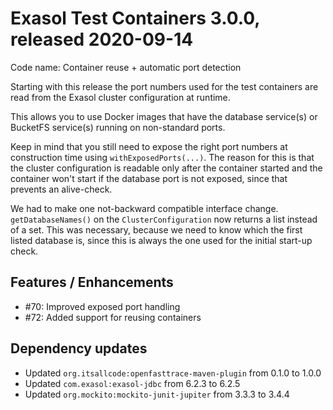 # Exasol Test Containers 3.0.0, released 2020-09-14

Code name: Container reuse + automatic port detection

Starting with this release the port numbers used for the test containers are read from the Exasol cluster configuration at runtime.

This allows you to use Docker images that have the database service(s) or BucketFS service(s) running on non-standard ports.

Keep in mind that you still need to expose the right port numbers at construction time using `withExposedPorts(...)`. The reason for this is that the cluster configuration is readable only after the container started and the container won't start if the database port is not exposed, since that prevents an alive-check.

We had to make one not-backward compatible interface change. `getDatabaseNames()` on the `ClusterConfiguration` now returns a list instead of a set. This was necessary, because we need to know which the first listed database is, since this is always the one used for the initial start-up check.


## Features / Enhancements
 
* #70: Improved exposed port handling
* #72: Added support for reusing containers

## Dependency updates

* Updated `org.itsallcode:openfasttrace-maven-plugin` from 0.1.0 to 1.0.0
* Updated `com.exasol:exasol-jdbc` from 6.2.3 to 6.2.5
* Updated `org.mockito:mockito-junit-jupiter` from 3.3.3 to 3.4.4